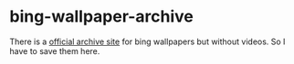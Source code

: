 # bing-wallpaper-archive

There is a [official archive site](http://www.bing.com/gallery/) for bing wallpapers but without videos.
So I have to save them here.
